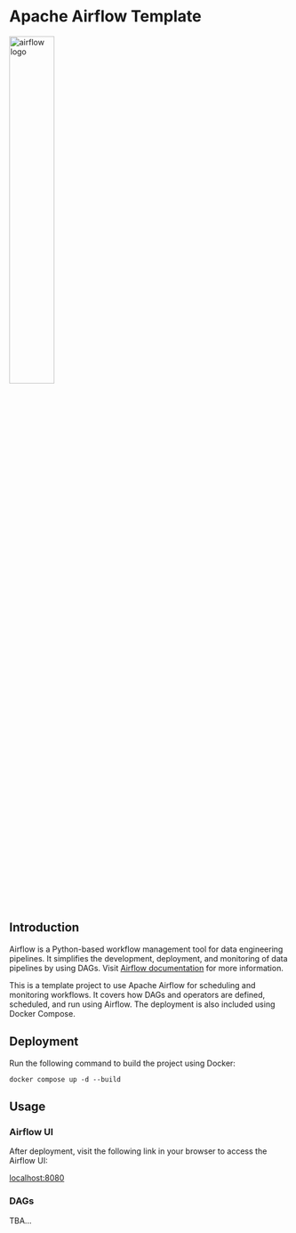 # Apache Airflow Template

<img alt="airflow logo" src="https://upload.wikimedia.org/wikipedia/commons/d/de/AirflowLogo.png" width="40%" height="auto">

## Introduction
Airflow is a Python-based workflow management tool for data engineering pipelines.
It simplifies the development, deployment, and monitoring of data pipelines by using
DAGs. Visit [Airflow documentation](https://airflow.apache.org/docs/apache-airflow/stable/index.html) for more information.

This is a template project to use Apache Airflow for scheduling and monitoring workflows.
It covers how DAGs and operators are defined, scheduled, and run using Airflow.
The deployment is also included using Docker Compose.

## Deployment
Run the following command to build the project using Docker:
```
docker compose up -d --build
```

## Usage

### Airflow UI
After deployment, visit the following link in your browser to access the Airflow UI:

[localhost:8080](localhost:8080)

### DAGs
TBA...
